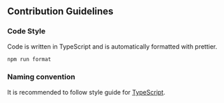## Contribution Guidelines

### Code Style

Code is written in TypeScript and is automatically formatted with prettier.

```bash
npm run format
```

### Naming convention

It is recommended to follow style guide for [TypeScript](https://google.github.io/styleguide/tsguide.html).
